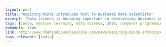 ```yaml
---
layout: post
title: "Aspiring Minds introduces tool to evaluate data scientists"
excerpt: "Data science is becoming important in determining business success. But there aren’t enough tools to test data scientists. A good data scientist needs to be proficient in computer programming, applied statistics and database management skills."
tags: [india, machine learning, data science, 2016, computer programming, database management, applied statistics]
comments: true
link: http://www.thehindubusinessline.com/news/aspiring-minds-introduces-tool-to-evaluatedata-scientists/article8918182.ece?homepage=true
tags_relevant: [india]
---
```


